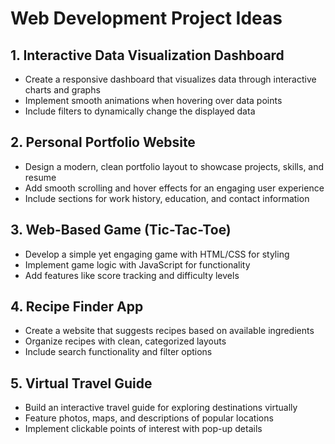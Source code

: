 # Web Development Project Ideas

## 1. Interactive Data Visualization Dashboard
- Create a responsive dashboard that visualizes data through interactive charts and graphs
- Implement smooth animations when hovering over data points
- Include filters to dynamically change the displayed data

## 2. Personal Portfolio Website
- Design a modern, clean portfolio layout to showcase projects, skills, and resume
- Add smooth scrolling and hover effects for an engaging user experience
- Include sections for work history, education, and contact information

## 3. Web-Based Game (Tic-Tac-Toe)
- Develop a simple yet engaging game with HTML/CSS for styling
- Implement game logic with JavaScript for functionality
- Add features like score tracking and difficulty levels

## 4. Recipe Finder App
- Create a website that suggests recipes based on available ingredients
- Organize recipes with clean, categorized layouts
- Include search functionality and filter options

## 5. Virtual Travel Guide
- Build an interactive travel guide for exploring destinations virtually
- Feature photos, maps, and descriptions of popular locations
- Implement clickable points of interest with pop-up details
